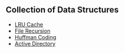 ## Collection of Data Structures

-   [LRU Cache](./problem_1.py)
-   [File Recursion](./problem_2.py)
-   [Huffman Coding](./problem_3.py)
-   [Active Directory](./problem_4.py)
